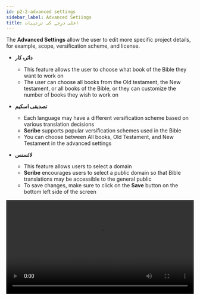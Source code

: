 ```yaml
---
id: p2-2-advanced settings
sidebar_label: Advanced Setiings
title: اعلی درجے کی ترتیبات
---
```


The **Advanced Settings** allow the user to edit more specific project details, for example, scope, versification scheme, and license.

- **دائرہ کار**

  - This feature allows the user to choose what book of the Bible they want to work on
  - The user can choose all books from the Old testament, the New testament, or all books of the Bible, or they can customize the number of books they wish to work on

- **تصدیقی اسکیم**

  -  Each language may have a different versification scheme based on various translation decisions
  -  **Scribe** supports popular versification schemes used in the Bible
  - You can choose between All books, Old Testament, and New Testament in the advanced settings


- **لائسنس**

  -  This feature allows users to select a domain
  -  **Scribe** encourages users to select a public domain so that Bible translations may be accessible to the general public
  -  To save changes, make sure to click on the **Save** button on the bottom left side of the screen

<video controls src="/assets/advanced-settings.mov" width="100%" type="video/mov">
